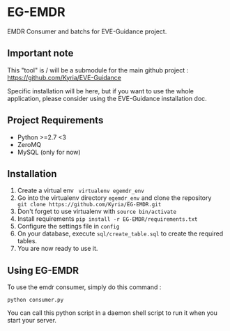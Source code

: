 EG-EMDR
=======

EMDR Consumer and batchs for EVE-Guidance project.

Important note
--------------

This "tool" is / will be a submodule for the main github project : https://github.com/Kyria/EVE-Guidance

Specific installation will be here, but if you want to use the whole application, please consider using the EVE-Guidance installation doc.

Project Requirements
--------------------
- Python >=2.7 <3 
- ZeroMQ
- MySQL (only for now)


Installation
------------

1. Create a virtual env ``` virtualenv egemdr_env```
2. Go into the virtualenv directory ```egemdr_env``` and clone the repository  ```  git clone https://github.com/Kyria/EG-EMDR.git``` 
3. Don't forget to use virtualenv with ``` source bin/activate ```
3. Install requirements ``` pip install -r EG-EMDR/requirements.txt ``` 
4. Configure the settings file in ```config```
5. On your database, execute ```sql/create_table.sql``` to create the required tables.
6. You are now ready to use it.

Using EG-EMDR
-------------

To use the emdr consumer, simply do this command : 
```
python consumer.py
```

You can call this python script in a daemon shell script to run it when you start your server. 
